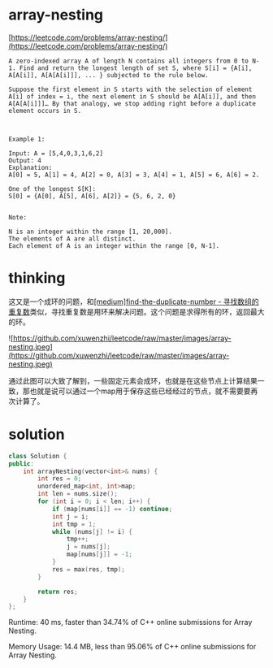 # array-nesting

[https://leetcode.com/problems/array-nesting/](https://leetcode.com/problems/array-nesting/)

```
A zero-indexed array A of length N contains all integers from 0 to N-1. Find and return the longest length of set S, where S[i] = {A[i], A[A[i]], A[A[A[i]]], ... } subjected to the rule below.

Suppose the first element in S starts with the selection of element A[i] of index = i, the next element in S should be A[A[i]], and then A[A[A[i]]]… By that analogy, we stop adding right before a duplicate element occurs in S.



Example 1:

Input: A = [5,4,0,3,1,6,2]
Output: 4
Explanation:
A[0] = 5, A[1] = 4, A[2] = 0, A[3] = 3, A[4] = 1, A[5] = 6, A[6] = 2.

One of the longest S[K]:
S[0] = {A[0], A[5], A[6], A[2]} = {5, 6, 2, 0}


Note:

N is an integer within the range [1, 20,000].
The elements of A are all distinct.
Each element of A is an integer within the range [0, N-1].
```

# thinking

这又是一个成环的问题，和[[medium]find-the-duplicate-number - 寻找数组的重复数](https://github.com/xuwenzhi/leetcode/blob/master/array/find-the-duplicate-number.md)类似，寻找重复数是用环来解决问题。这个问题是求得所有的环，返回最大的环。

![https://github.com/xuwenzhi/leetcode/raw/master/images/array-nesting.jpeg](https://github.com/xuwenzhi/leetcode/raw/master/images/array-nesting.jpeg)

通过此图可以大致了解到，一些固定元素会成环，也就是在这些节点上计算结果一致，那也就是说可以通过一个map用于保存这些已经经过的节点，就不需要要再次计算了。

# solution

```c++
class Solution {
public:
    int arrayNesting(vector<int>& nums) {
        int res = 0;
        unordered_map<int, int>map;
        int len = nums.size();
        for (int i = 0; i < len; i++) {
            if (map[nums[i]] == -1) continue;
            int j = i;
            int tmp = 1;
            while (nums[j] != i) {
                tmp++;
                j = nums[j];
                map[nums[j]] = -1;
            }
            res = max(res, tmp);
        }

        return res;
    }
};
```

Runtime: 40 ms, faster than 34.74% of C++ online submissions for Array Nesting.

Memory Usage: 14.4 MB, less than 95.06% of C++ online submissions for Array Nesting.
